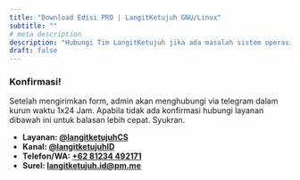 ```yaml
---
title: "Download Edisi PRO | LangitKetujuh GNU/Linux"
subtitle: ""
# meta description
description: "Hubungi Tim LangitKetujuh jika ada masalah sistem operasi."
draft: false
---
```


### Konfirmasi!
Setelah mengirimkan form, admin akan menghubungi via telegram dalam kurun waktu 1x24 Jam. Apabila tidak ada konfirmasi hubungi layanan dibawah ini untuk balasan lebih cepat. Syukran.

* **Layanan: [@langitketujuhCS](https://te.me/langitketujuhCS)**
* **Kanal: [@langitketujuhID](https://te.me/langitketujuhID)**
* **Telefon/WA: [+62 81234 492171](https://wa.me/+6281234492171)**
* **Surel: [langitketujuh.id@pm.me](mailto:langitketujuh.id@pm.me)**
